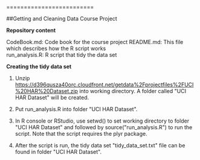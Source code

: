 
=========================

##Getting and Cleaning Data Course Project

**Repository content**  

CodeBook.md: Code book for the course project 
README.md: This file which describes how the R script works  
run_analysis.R: R script that tidy the data set

**Creating the tidy data set**  

1. Unzip https://d396qusza40orc.cloudfront.net/getdata%2Fprojectfiles%2FUCI%20HAR%20Dataset.zip into working directory. A folder called "UCI HAR Dataset" will be created.

2. Put run_analysis.R into folder "UCI HAR Dataset".

3. In R console or RStudio, use setwd() to set working directory to folder "UCI HAR Dataset" and followed by source("run_analysis.R") to run the script. Note that the script requires the plyr package.

4. After the script is run, the tidy data set "tidy_data_set.txt" file can be found in folder "UCI HAR Dataset".